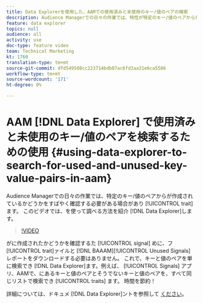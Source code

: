 ```yaml
---
title: Data Explorerを使用した、AAMでの使用済みと未使用のキー/値のペアの検索
description: Audience Managerでの日々の作業では、特性が特定のキー/値のペアから作成されたかどうかをすばやく確認する必要がある場合があります。 このビデオでは、Data Explorerを使用して確認する方法を紹介します。
feature: data explorer
topics: null
audience: all
activity: use
doc-type: feature video
team: Technical Marketing
kt: 1760
translation-type: tm+mt
source-git-commit: dfd549508cc223714bdb07ac6fd2aa31e6ca5586
workflow-type: tm+mt
source-wordcount: '171'
ht-degree: 0%

---
```



# AAM [!DNL Data Explorer] で使用済みと未使用のキー/値のペアを検索するための使用 {#using-data-explorer-to-search-for-used-and-unused-key-value-pairs-in-aam}

Audience Managerでの日々の作業では、特定のキー/値のペアからが作成されているかどうかをすばやく確認する必要がある場合があり [!UICONTROL trait] ます。 このビデオでは、を使って調べる方法を紹介 [!DNL Data Explorer]します。

>[!VIDEO](https://video.tv.adobe.com/v/25148/?quality=12)

がに作成されたかどうかを確認するた [!UICONTROL signal] めに、フ [!UICONTROL trait]ァイルと [!DNL BAAAM][!UICONTROL Unused Signals] レポートをダウンロードする必要はありません。 これで、キーと値のペアを単に検索でき [!DNL Data Explorer]ます。例えば、 [!UICONTROL Signals] アプリ、AAMで、にあるキーと値のペアとそうでないキーと値のペアを、すべて同じリストで検索でき [!UICONTROL traits] ます。 時間を節約！

詳細については、ドキュメ [!DNL Data Explorer]ントを参照して [ください](https://experiencecloud.adobe.com/resources/help/en_US/aam/data-explorer.html)。